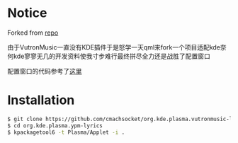 # Notice
Forked from [repo](https://github.com/LiYulin-s/org.kde.plasma.ypm-lyrics)

由于VutronMusic一直没有KDE插件于是怒学一天qml来fork一个项目适配kde奈何kde寥寥无几的开发资料使我寸步难行最终拼尽全力还是战胜了配置窗口

配置窗口的代码参考了[这里](https://github.com/zsiothsu/org.kde.plasma.yesplaymusic-lyrics)

# Installation
```sh
$ git clone https://github.com/cmachsocket/org.kde.plasma.vutronmusic-lyrics.git
$ cd org.kde.plasma.ypm-lyrics
$ kpackagetool6 -t Plasma/Applet -i .
```

